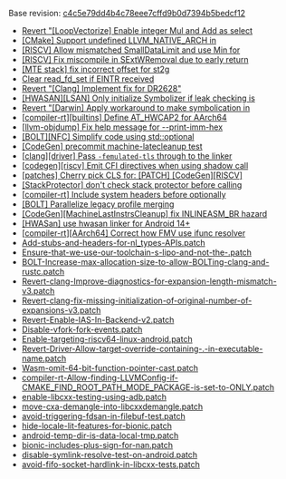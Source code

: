Base revision: [c4c5e79dd4b4c78eee7cffd9b0d7394b5bedcf12](https://github.com/llvm/llvm-project/commits/c4c5e79dd4b4c78eee7cffd9b0d7394b5bedcf12)

- [Revert "[LoopVectorize] Enable integer Mul and Add as select](https://android.googlesource.com/toolchain/llvm_android/+/56a5097db0d7057c2d011dad8550cb3f3c7e9103/patches/cherry/4468e27d9fff153af9826eaf12e0044e67a701a8.patch)
- [[CMake] Support undefined LLVM_NATIVE_ARCH in](https://android.googlesource.com/toolchain/llvm_android/+/56a5097db0d7057c2d011dad8550cb3f3c7e9103/patches/cherry/2e3153059c268700d4b399a8cbba28e9c2514e09.patch)
- [[RISCV] Allow mismatched SmallDataLimit and use Min for](https://android.googlesource.com/toolchain/llvm_android/+/56a5097db0d7057c2d011dad8550cb3f3c7e9103/patches/cherry/af128791464810123bcd60a6d9d0902b5c550aef.patch)
- [[RISCV] Fix miscompile in SExtWRemoval due to early return](https://android.googlesource.com/toolchain/llvm_android/+/56a5097db0d7057c2d011dad8550cb3f3c7e9103/patches/cherry/db6bee5fec0d7fdfc18005c5c5ccd15f1ede945d.patch)
- [[MTE stack] fix incorrect offset for st2g](https://android.googlesource.com/toolchain/llvm_android/+/56a5097db0d7057c2d011dad8550cb3f3c7e9103/patches/cherry/a4ab294bc01c8f538951ec223b81bfc1b2c2af6b.patch)
- [Clear read_fd_set if EINTR received](https://android.googlesource.com/toolchain/llvm_android/+/56a5097db0d7057c2d011dad8550cb3f3c7e9103/patches/cherry/d8bd179a173876a7a9ee11828b63efffe145356c.patch)
- [Revert "[Clang] Implement fix for DR2628"](https://android.googlesource.com/toolchain/llvm_android/+/56a5097db0d7057c2d011dad8550cb3f3c7e9103/patches/cherry/3b6c88331bcd0531d627fe27de5dbd0ac3165300.patch)
- [[HWASAN][LSAN] Only initialize Symbolizer if leak checking is](https://android.googlesource.com/toolchain/llvm_android/+/56a5097db0d7057c2d011dad8550cb3f3c7e9103/patches/cherry/7b7db789ff3d8750d1098dcc84aa29d11877d610.patch)
- [Revert "[Darwin] Apply workaround to make symbolication in](https://android.googlesource.com/toolchain/llvm_android/+/56a5097db0d7057c2d011dad8550cb3f3c7e9103/patches/cherry/d8b8911d58dba73fd7a28210d8d3e780ae881179.patch)
- [[compiler-rt][builtins] Define AT_HWCAP2 for AArch64](https://android.googlesource.com/toolchain/llvm_android/+/56a5097db0d7057c2d011dad8550cb3f3c7e9103/patches/cherry/23fcca822a3a3b9a14b6a1ad432814e2634cdb63.patch)
- [[llvm-objdump] Fix help message for --print-imm-hex](https://android.googlesource.com/toolchain/llvm_android/+/56a5097db0d7057c2d011dad8550cb3f3c7e9103/patches/cherry/3d65cd405d64afd86a59c1f58098dfe891841271.patch)
- [[BOLT][NFC] Simplify code using std::optional](https://android.googlesource.com/toolchain/llvm_android/+/56a5097db0d7057c2d011dad8550cb3f3c7e9103/patches/cherry/d788db3d193eac219a9e2a1afc785800ab7378bf.patch)
- [[CodeGen] precommit machine-latecleanup test](https://android.googlesource.com/toolchain/llvm_android/+/56a5097db0d7057c2d011dad8550cb3f3c7e9103/patches/cherry/f3ce0af17a074434889e5d836ed76e51f11bddd6.patch)
- [[clang][driver] Pass `-femulated-tls` through to the linker](https://android.googlesource.com/toolchain/llvm_android/+/56a5097db0d7057c2d011dad8550cb3f3c7e9103/patches/cherry/a78816a6b6debb548efbf1717aeeb490df42f401.patch)
- [[codegen][riscv] Emit CFI directives when using shadow call](https://android.googlesource.com/toolchain/llvm_android/+/56a5097db0d7057c2d011dad8550cb3f3c7e9103/patches/cherry/ade336d6e14140134728b9991be8e4e68d6205ea.patch)
- [[patches] Cherry pick CLS for: [PATCH] [CodeGen][RISCV]](https://android.googlesource.com/toolchain/llvm_android/+/56a5097db0d7057c2d011dad8550cb3f3c7e9103/patches/cherry/aa1d2693c25622ea4a8ee2b622ba2a617e18ef88.patch)
- [[StackProtector] don't check stack protector before calling](https://android.googlesource.com/toolchain/llvm_android/+/56a5097db0d7057c2d011dad8550cb3f3c7e9103/patches/cherry/fc4494dffa5422b2be5442c235554e76bed79c8a.patch)
- [[compiler-rt] Include system headers before optionally](https://android.googlesource.com/toolchain/llvm_android/+/56a5097db0d7057c2d011dad8550cb3f3c7e9103/patches/cherry/16949c5c48ab475d34547d4bbbe91df7efe73120.patch)
- [[BOLT] Parallelize legacy profile merging](https://android.googlesource.com/toolchain/llvm_android/+/56a5097db0d7057c2d011dad8550cb3f3c7e9103/patches/cherry/35af20d9e036deeed250b73fd3ae86d6455173c5.patch)
- [[CodeGen][MachineLastInstrsCleanup] fix INLINEASM_BR hazard](https://android.googlesource.com/toolchain/llvm_android/+/56a5097db0d7057c2d011dad8550cb3f3c7e9103/patches/cherry/012ea747ed0275c499f69c82ac0f635f4c76f746.patch)
- [[HWASan] use hwasan linker for Android 14+](https://android.googlesource.com/toolchain/llvm_android/+/56a5097db0d7057c2d011dad8550cb3f3c7e9103/patches/cherry/a2684acfb61d40f441e240035d7f1ba50da637c8.patch)
- [[compiler-rt][AArch64] Correct how FMV use ifunc resolver](https://android.googlesource.com/toolchain/llvm_android/+/56a5097db0d7057c2d011dad8550cb3f3c7e9103/patches/cherry/61962aa1eec922c7dddd36897bb29888b4c98174.patch)
- [Add-stubs-and-headers-for-nl_types-APIs.patch](https://android.googlesource.com/toolchain/llvm_android/+/56a5097db0d7057c2d011dad8550cb3f3c7e9103/patches/Add-stubs-and-headers-for-nl_types-APIs.patch)
- [Ensure-that-we-use-our-toolchain-s-lipo-and-not-the-.patch](https://android.googlesource.com/toolchain/llvm_android/+/56a5097db0d7057c2d011dad8550cb3f3c7e9103/patches/Ensure-that-we-use-our-toolchain-s-lipo-and-not-the-.patch)
- [BOLT-Increase-max-allocation-size-to-allow-BOLTing-clang-and-rustc.patch](https://android.googlesource.com/toolchain/llvm_android/+/56a5097db0d7057c2d011dad8550cb3f3c7e9103/patches/BOLT-Increase-max-allocation-size-to-allow-BOLTing-clang-and-rustc.patch)
- [Revert-clang-Improve-diagnostics-for-expansion-length-mismatch-v3.patch](https://android.googlesource.com/toolchain/llvm_android/+/56a5097db0d7057c2d011dad8550cb3f3c7e9103/patches/Revert-clang-Improve-diagnostics-for-expansion-length-mismatch-v3.patch)
- [Revert-clang-fix-missing-initialization-of-original-number-of-expansions-v3.patch](https://android.googlesource.com/toolchain/llvm_android/+/56a5097db0d7057c2d011dad8550cb3f3c7e9103/patches/Revert-clang-fix-missing-initialization-of-original-number-of-expansions-v3.patch)
- [Revert-Enable-IAS-In-Backend-v2.patch](https://android.googlesource.com/toolchain/llvm_android/+/56a5097db0d7057c2d011dad8550cb3f3c7e9103/patches/Revert-Enable-IAS-In-Backend-v2.patch)
- [Disable-vfork-fork-events.patch](https://android.googlesource.com/toolchain/llvm_android/+/56a5097db0d7057c2d011dad8550cb3f3c7e9103/patches/Disable-vfork-fork-events.patch)
- [Enable-targeting-riscv64-linux-android.patch](https://android.googlesource.com/toolchain/llvm_android/+/56a5097db0d7057c2d011dad8550cb3f3c7e9103/patches/Enable-targeting-riscv64-linux-android.patch)
- [Revert-Driver-Allow-target-override-containing-.-in-executable-name.patch](https://android.googlesource.com/toolchain/llvm_android/+/56a5097db0d7057c2d011dad8550cb3f3c7e9103/patches/Revert-Driver-Allow-target-override-containing-.-in-executable-name.patch)
- [Wasm-omit-64-bit-function-pointer-cast.patch](https://android.googlesource.com/toolchain/llvm_android/+/56a5097db0d7057c2d011dad8550cb3f3c7e9103/patches/Wasm-omit-64-bit-function-pointer-cast.patch)
- [compiler-rt-Allow-finding-LLVMConfig-if-CMAKE_FIND_ROOT_PATH_MODE_PACKAGE-is-set-to-ONLY.patch](https://android.googlesource.com/toolchain/llvm_android/+/56a5097db0d7057c2d011dad8550cb3f3c7e9103/patches/compiler-rt-Allow-finding-LLVMConfig-if-CMAKE_FIND_ROOT_PATH_MODE_PACKAGE-is-set-to-ONLY.patch)
- [enable-libcxx-testing-using-adb.patch](https://android.googlesource.com/toolchain/llvm_android/+/56a5097db0d7057c2d011dad8550cb3f3c7e9103/patches/enable-libcxx-testing-using-adb.patch)
- [move-cxa-demangle-into-libcxxdemangle.patch](https://android.googlesource.com/toolchain/llvm_android/+/56a5097db0d7057c2d011dad8550cb3f3c7e9103/patches/move-cxa-demangle-into-libcxxdemangle.patch)
- [avoid-triggering-fdsan-in-filebuf-test.patch](https://android.googlesource.com/toolchain/llvm_android/+/56a5097db0d7057c2d011dad8550cb3f3c7e9103/patches/avoid-triggering-fdsan-in-filebuf-test.patch)
- [hide-locale-lit-features-for-bionic.patch](https://android.googlesource.com/toolchain/llvm_android/+/56a5097db0d7057c2d011dad8550cb3f3c7e9103/patches/hide-locale-lit-features-for-bionic.patch)
- [android-temp-dir-is-data-local-tmp.patch](https://android.googlesource.com/toolchain/llvm_android/+/56a5097db0d7057c2d011dad8550cb3f3c7e9103/patches/android-temp-dir-is-data-local-tmp.patch)
- [bionic-includes-plus-sign-for-nan.patch](https://android.googlesource.com/toolchain/llvm_android/+/56a5097db0d7057c2d011dad8550cb3f3c7e9103/patches/bionic-includes-plus-sign-for-nan.patch)
- [disable-symlink-resolve-test-on-android.patch](https://android.googlesource.com/toolchain/llvm_android/+/56a5097db0d7057c2d011dad8550cb3f3c7e9103/patches/disable-symlink-resolve-test-on-android.patch)
- [avoid-fifo-socket-hardlink-in-libcxx-tests.patch](https://android.googlesource.com/toolchain/llvm_android/+/56a5097db0d7057c2d011dad8550cb3f3c7e9103/patches/avoid-fifo-socket-hardlink-in-libcxx-tests.patch)
